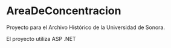 # AreaDeConcentracion
Proyecto para el Archivo Histórico de la Universidad de Sonora.

El proyecto utiliza ASP .NET 
